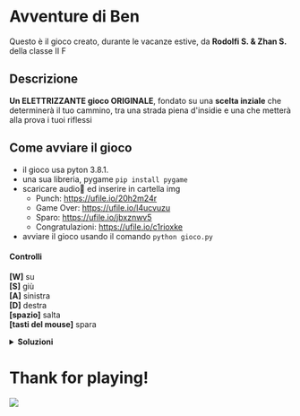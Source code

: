 # Avventure di Ben

Questo è il gioco creato, durante le vacanze estive, da __Rodolfi S. & Zhan S.__ della classe II F

## Descrizione 

__Un ELETTRIZZANTE gioco ORIGINALE__, fondato su una __scelta inziale__ che determinerà il tuo cammino, tra una strada piena d'insidie e una che metterà alla prova i tuoi riflessi

## Come avviare il gioco
 
 - il gioco usa pyton 3.8.1.   
 - una sua libreria, pygame `pip install pygame` 
 - scaricare audio🎵 ed inserire in cartella img    
   - Punch:  https://ufile.io/20h2m24r
   - Game Over:  https://ufile.io/l4ucvuzu
   - Sparo:  https://ufile.io/jbxznwv5
   - Congratulazioni:  https://ufile.io/c1rioxke  
 - avviare il gioco usando il comando `python gioco.py`   

#### Controlli  

__[W]__ su  
__[S]__ giù  
__[A]__ sinistra    
__[D]__ destra    
__[spazio]__ salta    
__[tasti del mouse]__ spara   



<details>
<summary>
 <b>Soluzioni</b>
</summary>
<p> 1. La vera uscita è quella di destra <br>         
    2. C'è una scala nascosta che inizia dal bordo a sinistra <br>     
    3. Il percorso è specchiato, uguale a quello di sinistra, ma trasperente. Ricorda di fare un bel salto lungo alla fine</p>     
<i> Tutti i livelli sono possibili e stati testati!!!</i>  
</details>

# Thank for playing!      
![](https://media.giphy.com/media/3oriOfmIO7XHzKVeEw/giphy.gif)

